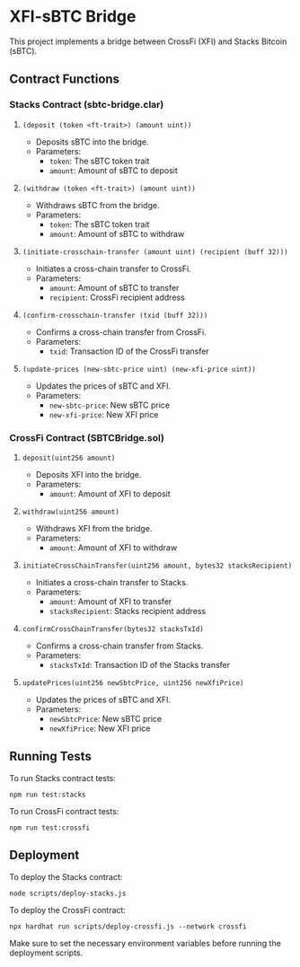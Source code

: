 # XFI-sBTC Bridge

This project implements a bridge between CrossFi (XFI) and Stacks Bitcoin (sBTC).

## Contract Functions

### Stacks Contract (sbtc-bridge.clar)

1. `(deposit (token <ft-trait>) (amount uint))`
   - Deposits sBTC into the bridge.
   - Parameters:
     - `token`: The sBTC token trait
     - `amount`: Amount of sBTC to deposit

2. `(withdraw (token <ft-trait>) (amount uint))`
   - Withdraws sBTC from the bridge.
   - Parameters:
     - `token`: The sBTC token trait
     - `amount`: Amount of sBTC to withdraw

3. `(initiate-crosschain-transfer (amount uint) (recipient (buff 32)))`
   - Initiates a cross-chain transfer to CrossFi.
   - Parameters:
     - `amount`: Amount of sBTC to transfer
     - `recipient`: CrossFi recipient address

4. `(confirm-crosschain-transfer (txid (buff 32)))`
   - Confirms a cross-chain transfer from CrossFi.
   - Parameters:
     - `txid`: Transaction ID of the CrossFi transfer

5. `(update-prices (new-sbtc-price uint) (new-xfi-price uint))`
   - Updates the prices of sBTC and XFI.
   - Parameters:
     - `new-sbtc-price`: New sBTC price
     - `new-xfi-price`: New XFI price

### CrossFi Contract (SBTCBridge.sol)

1. `deposit(uint256 amount)`
   - Deposits XFI into the bridge.
   - Parameters:
     - `amount`: Amount of XFI to deposit

2. `withdraw(uint256 amount)`
   - Withdraws XFI from the bridge.
   - Parameters:
     - `amount`: Amount of XFI to withdraw

3. `initiateCrossChainTransfer(uint256 amount, bytes32 stacksRecipient)`
   - Initiates a cross-chain transfer to Stacks.
   - Parameters:
     - `amount`: Amount of XFI to transfer
     - `stacksRecipient`: Stacks recipient address

4. `confirmCrossChainTransfer(bytes32 stacksTxId)`
   - Confirms a cross-chain transfer from Stacks.
   - Parameters:
     - `stacksTxId`: Transaction ID of the Stacks transfer

5. `updatePrices(uint256 newSbtcPrice, uint256 newXfiPrice)`
   - Updates the prices of sBTC and XFI.
   - Parameters:
     - `newSbtcPrice`: New sBTC price
     - `newXfiPrice`: New XFI price

## Running Tests

To run Stacks contract tests:
```
npm run test:stacks
```

To run CrossFi contract tests:
```
npm run test:crossfi
```

## Deployment

To deploy the Stacks contract:
```
node scripts/deploy-stacks.js
```

To deploy the CrossFi contract:
```
npx hardhat run scripts/deploy-crossfi.js --network crossfi
```

Make sure to set the necessary environment variables before running the deployment scripts.